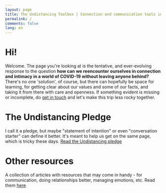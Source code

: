 ```yaml
---
layout: page
title: The Undistancing Toolbox | Connection and communication tools in times of COVID-19
permalink: /
comments: false
lang: en
---
```


# Hi!

Welcome. The page you're looking at is the tentative, and ever-evolving response to the question **how can we reencounter ourselves in connection and intimacy in a world of COVID-19 without leaving anyone behind?** There's no one 'solution', of course, but there can hopefully be space for learning, for getting clear about our values and some of our facts, and taking it from there with care and openness. If something evident is missing or incomplete, do [get in touch]({{site.baseurl}}/contact) and let's make this trip less rocky together.

# The Undistancing Pledge


I call it a pledge, but maybe "statement of intention" or even "conversation starter" can define it better. It's meant to help us get on the same page, which is tricky these days.
<a class="btn btn-primary" href="{{site.baseurl}}/pledge">Read the Undistancing pledge</a>


# Other resources
A collection of articles with resources that may come in handy - for communication, doing relationships better, managing emotions, etc. Read them [here]({{site.baseurl}}/resources)